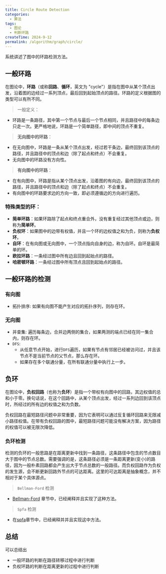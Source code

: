 ```yaml
---
title: Circle Route Detection
categories:
  - 算法
tags:
  - 图论
  - 判断环路
createTime: 2024-9-12
permalink: /algorithm/graph/circle/
---
```


系统讲述了图中的环路检测方法。

<!--more-->

## 一般环路

在图论中，**环路**（或称**回路**、**循环**，英文为 "cycle"）是指在图中从某个顶点出发，沿着图的边经过一系列顶点，最后回到起始顶点的路径。环路的定义根据图的类型可以有所不同。

> 一般定义：
 + 环路是一条路径，其中第一个节点与最后一个节点相同，并且路径中的每条边只走一次。更严格地说，环路是一个简单路径，即中间的顶点不重复。

 > **无向图中的环路**：
    
+  在无向图中，环路是一条从某个顶点出发，经过若干条边，最终回到该顶点的路径，并且路径中的顶点和边（除了起点和终点）不会重复。
+ 无向图中的环路没有方向性。
    
> **有向图中的环路**：
    
+ 在有向图中，环路是指从某个顶点出发，沿着图的有向边，最终回到该顶点的路径，并且路径中的顶点和边（除了起点和终点）不会重复。
+ 有向图中的环路要求边的方向一致，即必须遵循边的方向进行遍历。

### 特殊类型的环：

 - **简单环路**：如果环路除了起点和终点重合外，没有重复经过其他顶点或边，则称为**简单环**。
- **负权环**：如果图中的边带有权值，并且一个环的边权值之和为负，则称为**负权环**。
- **自环**：在有向图或无向图中，一个顶点指向自身的边，称为自环。自环是最简单的环。
- **欧拉环路**：一条经过图中所有边且回到起始点的路径。
- **哈密顿环路**：一条经过图中所有顶点且回到起始点的路径。

## 一般环路的检测

### 有向图

+ 拓扑排序: 如果有向图不能产生对应的拓扑序列，则存在环。

### 无向图

+ 并查集: 遍历每条边，合并边两侧的集合，如果两测的端点已经在同一集合内，则存在环。
+ `DFS`:  
	+ 从任意节点开始，进行`DFS`遍历，如果有节点有邻居已经被访问过，并且该节点不是当前节点的父节点，那么存在环。
	+ 如果存在多个联通分量，在所有联通分量中执行上一步。


## 负环

在图论中，**负权回路**（也称为**负环**）是指一个带权有向图中的回路，其边权值的总和小于零。换句话说，在这个回路中，从某个顶点出发，经过一系列边回到该顶点时，所经过的所有边的权值之和为负数。

负权回路在最短路径问题中非常重要，因为它表明可以通过反复循环回路来无限减小路径权值。在带有负权回路的图中，最短路径问题可能没有解决方案，因为路径的权值可以被无限次降低。

###  负环检测

检测的负环的一般思路是在距离更新中找到一条路径，这条路径中包含的节点数目大于图中的节点总数。需要强调的是，这条路径必须是一条距离更新(变小)的路径，因为一般朴素回路都会产生出大于节点总数的一般路径。而负权回路作为负权的发生源，会不断更新回路外节点的可达距离。这里的可达距离是抽象概念，并不相对于某个具体源点。

> `Bellman-Ford` 检测

+ [Bellman-Ford](https://blog.zqzqsb.cn/algorithm/graph/bellmanford/) 章节中，已经阐释并且实现了这种方法。

 > `Spfa` 检测
 
+ 在[spfa](https://blog.zqzqsb.cn/algorithm/graph/spfa/)章节中，已经阐释并并且实现这中方法。

## 总结

可以总结出
+ 一般环路的判断在路径转移过程中进行判断
+ 负权环路的判断在距离更新的过程中进行判断
